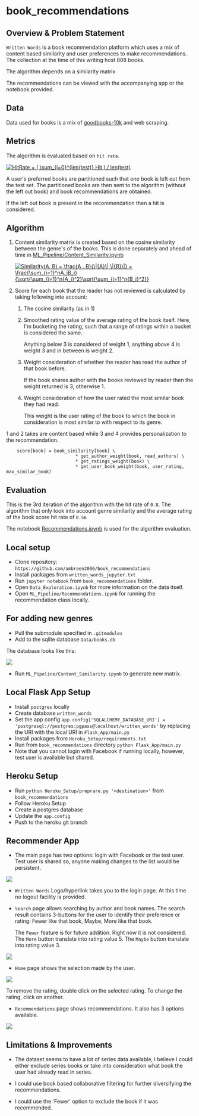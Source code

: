 # book_recommendations

## Overview & Problem Statement

`Written Words` is a book recommendation platform which uses a mix of content based similarity and 
user preferences to make recommendations. The collection at the time of this writing host 808 books.

The algorithm depends on a similarity matrix 

The recommendations can be viewed with the accompanying app or the notebook provided.

## Data

Data used for books is a mix of [goodbooks-10k](https://github.com/zygmuntz/goodbooks-10k) and 
web scraping.

## Metrics

The algorithm is evaluated based on `hit rate`. 

<a href="https://www.codecogs.com/eqnedit.php?latex=HitRate&space;=&space;(&space;\sum_{i=0}^{len(test)}&space;Hit&space;)&space;/&space;len(test)" target="_blank"><img src="https://latex.codecogs.com/gif.latex?HitRate&space;=&space;(&space;\sum_{i=0}^{len(test)}&space;Hit&space;)&space;/&space;len(test)" title="HitRate = ( \sum_{i=0}^{len(test)} Hit ) / len(test)" /></a>

A user's preferred books are partitioned such that one book is left out from the test set. The partitioned books
are then sent to the algorithm (without the left out book) and book recommendations are obtained.

If the left out book is present in the recommendation then a hit is considered. 

## Algorithm

1. Content similarity matrix is created based on the cosine similarity between the genre's of the books.
   This is done separately and ahead of time in 
   [ML_Pipeline/Content_Similarity.ipynb](https://github.com/ambreen2006/book_recommendations/blob/master/ML_Pipeline/Content_Similarity.ipynb)
   
   <a href="https://www.codecogs.com/eqnedit.php?latex=Similarity(A,&space;B)&space;=&space;\frac{A&space;.&space;B}{\|{A}\|&space;\|{B}\|}&space;=&space;\frac{\sum_{i=1}^nA_iB_i}{\sqrt{\sum_{i=1}^n{A_i}^2}\sqrt{\sum_{i=1}^n{B_i}^2}}" target="_blank"><img src="https://latex.codecogs.com/gif.latex?Similarity(A,&space;B)&space;=&space;\frac{A&space;.&space;B}{\|{A}\|&space;\|{B}\|}&space;=&space;\frac{\sum_{i=1}^nA_iB_i}{\sqrt{\sum_{i=1}^n{A_i}^2}\sqrt{\sum_{i=1}^n{B_i}^2}}" title="Similarity(A, B) = \frac{A . B}{\|{A}\| \|{B}\|} = \frac{\sum_{i=1}^nA_iB_i}{\sqrt{\sum_{i=1}^n{A_i}^2}\sqrt{\sum_{i=1}^n{B_i}^2}}" /></a> 

2. Score for each book that the reader has not reviewed is calculated by taking following into account:

    1. The cosine similarity (as in 1)
    2. Smoothed rating value of the average rating of the book itself. Here, I'm bucketing the rating, such that a range
       of ratings within a bucket is considered the same. 
       
       Anything below 3 is considered of weight 1,
       anything above 4 is weight 3 and in between is weight 2.
    3. Weight consideration of whether the reader has read the author of that book before.
  
       If the book shares author with the books reviewed by reader then the weight returned is 3, otherwise 1.
 
    4. Weight consideration of how the user rated the most similar book they had read.
    
       This weight is the user rating of the book to which the book in consideration is most similar to with respect to its genre.

1 and 2 takes are content based while 3 and 4 provides personalization to the recommendation.

```
    score[book] = book_similarity[book] \
                          * get_author_weight(book, read_authors) \
                          * get_ratings_weight(book) \
                          * get_user_book_weight(book, user_rating, max_similar_book)
```
## Evaluation

This is the 3rd iteration of the algorithm with the hit rate of `0.8`. The algorithm that only took into
account genre similarity and the average rating of the book score hit rate of `0.56`

The notebook 
[Recommendations.ipynb](https://github.com/ambreen2006/book_recommendations/blob/master/ML_Pipeline/Recommendations.ipynb)
is used for the algorithm evaluation.

## Local setup

* Clone repository: `https://github.com/ambreen2006/book_recommendations`
* Install packages from `written_words_jupyter.txt`
* Run `jupyter notebook` from `book_recommendations` folder.
* Open `Data_Exploration.ipynb` for more information on the data itself.
* Open `ML_Pipeline/Recommendations.ipynb` for running the recommendation class locally.

## For adding new genres

* Pull the submodule specified in `.gitmodules`
* Add to the sqlite database `Data/books.db`

The database looks like this:

![](Screenshots/books_db.png)

* Run `ML_Pipeline/Content_Similarity.ipynb` to generate new matrix.

## Local Flask App Setup

* Install `postgres` locally
* Create database `written_words`
* Set the app config `app.config['SQLALCHEMY_DATABASE_URI'] = 'postgresql://postgres:pgpass@localhost/written_words'`
  by replacing the URI with the local URI in `Flask_App/main.py`
* Install packages from `Heroku_Setup/requirements.txt`
* Run from `book_recommendations` directory `python Flask_App/main.py`
* Note that you cannot login with Facebook if running locally, however, test user is available but shared.

## Heroku Setup

* Run `python Heroku_Setup/preprare.py '<destination>'` from `book_recommendations`
* Follow Heroku Setup
* Create a postgres database
* Update the `app.config`
* Push to the heroku git branch

## Recommender App

* The main page has two options: login with Facebook or the test user. Test user is shared so, anyone 
making changes to the list would be persistent.

![](Screenshots/main_page.png)

* `Written Words` Logo/hyperlink takes you to the login page. At this time no logout facility is provided.
* `Search` page allows searching by author and book names. The search result contains 3-buttons for the user to
identify their preference or rating: Fewer like that book, Maybe, More like that book.
  
  The `Fewer` feature is for future addition. Right now it is not considered.
  The `More` button translate into rating value 5.
  The `Maybe` button translate into rating value 3.
  
 ![](Screenshots/search_page.png)
 
 * `Home` page shows the selection made by the user.
 
 ![](Screenshots/home_page.png)
 
 To remove the rating, double click on the selected rating. To change the rating, click on another.
 
 * `Recommendations` page shows recommendations. It also has 3 options available.

![](Screenshots/recommendation_page.png)

## Limitations & Improvements

* The dataset seems to have a lot of series data available, I believe I could either exclude series books
or take into consideration what book the user had already read in series.

* I could use book based collaborative filtering for further diversifying the recommendations.

* I could use the 'Fewer' option to exclude the book if it was recommended.



